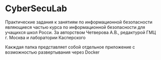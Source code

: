 # CyberSecuLab
Практические задания к занятиям по информационной безопасности являющиеся частью курса по информационной безопасности для учащихся школ Росси. За авторством Четверова А.В., редактурой ГМЦ г. Москва и лаборатории Касперского

Какждая папка представляет собой отдельное приложение с возможностью развертывания через Docker
